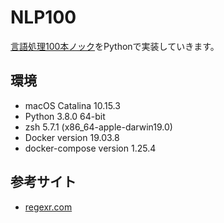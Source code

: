 # NLP100

[言語処理100本ノック](http://www.cl.ecei.tohoku.ac.jp/nlp100/)をPythonで実装していきます。

## 環境

- macOS Catalina 10.15.3
- Python 3.8.0 64-bit
- zsh 5.7.1 (x86_64-apple-darwin19.0)
- Docker version 19.03.8
- docker-compose version 1.25.4

## 参考サイト

- [regexr.com](https://regexr.com/)
